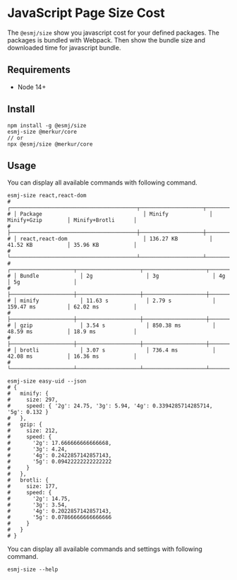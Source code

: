 # JavaScript Page Size Cost

The `@esmj/size` show you javascript cost for your defined packages. The packages is bundled with Webpack. Then show the bundle size and downloaded time for javascript bundle.

## Requirements

- Node 14+

## Install

```shell
npm install -g @esmj/size
esmj-size @merkur/core
// or
npx @esmj/size @merkur/core
```

## Usage

You can display all available commands with following command.

```shell
esmj-size react,react-dom
# ┌────────────────────────────────────────┬────────────────────┬────────────────────┬────────────────────┐
# │ Package                                │ Minify             │ Minify+Gzip        │ Minify+Brotli      │
# ├────────────────────────────────────────┼────────────────────┼────────────────────┼────────────────────┤
# │ react,react-dom                        │ 136.27 KB          │ 41.52 KB           │ 35.96 KB           │
# └────────────────────────────────────────┴────────────────────┴────────────────────┴────────────────────┘
# ┌────────────────────┬────────────────────┬────────────────────┬────────────────────┬────────────────────┐
# │ Bundle             │ 2g                 │ 3g                 │ 4g                 │ 5g                 │
# ├────────────────────┼────────────────────┼────────────────────┼────────────────────┼────────────────────┤
# │ minify             │ 11.63 s            │ 2.79 s             │ 159.47 ms          │ 62.02 ms           │
# ├────────────────────┼────────────────────┼────────────────────┼────────────────────┼────────────────────┤
# │ gzip               │ 3.54 s             │ 850.38 ms          │ 48.59 ms           │ 18.9 ms            │
# ├────────────────────┼────────────────────┼────────────────────┼────────────────────┼────────────────────┤
# │ brotli             │ 3.07 s             │ 736.4 ms           │ 42.08 ms           │ 16.36 ms           │
# └────────────────────┴────────────────────┴────────────────────┴────────────────────┴────────────────────┘

esmj-size easy-uid --json
# {
#   minify: {
#     size: 297,
#     speed: { '2g': 24.75, '3g': 5.94, '4g': 0.3394285714285714, '5g': 0.132 }
#   },
#   gzip: {
#     size: 212,
#     speed: {
#       '2g': 17.666666666666668,
#       '3g': 4.24,
#       '4g': 0.2422857142857143,
#       '5g': 0.09422222222222222
#     }
#   },
#   brotli: {
#     size: 177,
#     speed: {
#       '2g': 14.75,
#       '3g': 3.54,
#       '4g': 0.2022857142857143,
#       '5g': 0.07866666666666666
#     }
#   }
# }
```

You can display all available commands and settings with following command.
```shell
esmj-size --help
```

